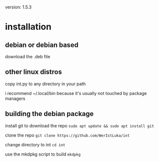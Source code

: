 version: 1.5.3
# installation
## debian or debian based
download the .deb file
## other linux distros
copy int.py to any directory in your path

i recommend ~/.local/bin because it's usually not touched by package managers

## building the debian package
install git to download the repo ```sudo apt update && sudo apt install git```

clone the repo ```git clone https://github.com/WerIstLuka/int```

change directory to int ```cd int```

use the mkdpkg script to build ```mkdpkg```

